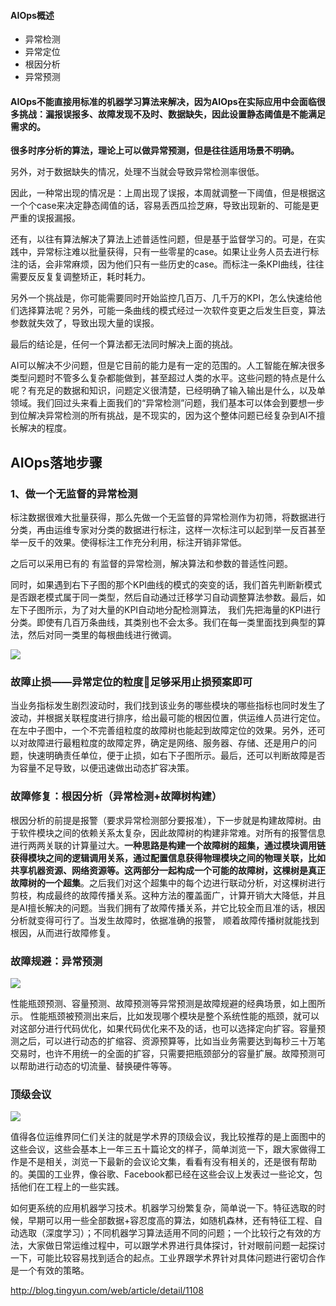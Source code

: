 

#### AIOps概述

- 异常检测
- 异常定位
- 根因分析
- 异常预测


#### AIOps不能直接用标准的机器学习算法来解决，因为AIOps在实际应用中会面临很多挑战：漏报误报多、故障发现不及时、数据缺失，因此设置静态阈值是不能满足需求的。


**很多时序分析的算法，理论上可以做异常预测，但是往往适用场景不明确。**

另外，对于数据缺失的情况，处理不当就会导致异常检测率很低。

因此，一种常出现的情况是：上周出现了误报，本周就调整一下阈值，但是根据这一个个case来决定静态阈值的话，容易丢西瓜捡芝麻，导致出现新的、可能是更严重的误报漏报。

还有，以往有算法解决了算法上述普适性问题，但是基于监督学习的。可是，在实践中，异常标注难以批量获得，只有一些零星的case。如果让业务人员去进行标注的话，会非常麻烦，因为他们只有一些历史的case。而标注一条KPI曲线，往往需要反反复复调整矫正，耗时耗力。


另外一个挑战是，你可能需要同时开始监控几百万、几千万的KPI，怎么快速给他们选择算法呢？另外，可能一条曲线的模式经过一次软件变更之后发生巨变，算法参数就失效了，导致出现大量的误报。


 最后的结论是，任何一个算法都无法同时解决上面的挑战。


AI可以解决不少问题，但是它目前的能力是有一定的范围的。人工智能在解决很多类型问题时不管多么复杂都能做到，甚至超过人类的水平。这些问题的特点是什么呢？有充足的数据和知识，问题定义很清楚，已经明确了输入输出是什么，以及单领域。我们回过头来看上面我们的“异常检测”问题，我们基本可以体会到要想一步到位解决异常检测的所有挑战，是不现实的，因为这个整体问题已经复杂到AI不擅长解决的程度。



## AIOps落地步骤

### 1、做一个无监督的异常检测

标注数据很难大批量获得，那么先做一个无监督的异常检测作为初筛，将数据进行分类，再由运维专家对分类的数据进行标注，这样一次标注可以起到举一反百甚至举一反千的效果。使得标注工作充分利用，标注开销非常低。

之后可以采用已有的 有监督的异常检测，解决算法和参数的普适性问题。

同时，如果遇到右下子图的那个KPI曲线的模式的突变的话，我们首先判断新模式是否跟老模式属于同一类型，然后自动通过迁移学习自动调整算法参数。最后，如左下子图所示，为了对大量的KPI自动地分配检测算法， 我们先把海量的KPI进行分类。即使有几百万条曲线，其类别也不会太多。我们在每一类里面找到典型的算法，然后对同一类里的每根曲线进行微调。


![](http://ww1.sinaimg.cn/large/005N2p5vly1ftjut1w7oxj30zz0jzao1.jpg)


### 故障止损——异常定位的粒度足够采用止损预案即可


当业务指标发生剧烈波动时，我们找到该业务的哪些模块的哪些指标也同时发生了波动，并根据关联程度进行排序，给出最可能的根因位置，供运维人员进行定位。在左中子图中，一个不完善组粒度的故障树也能起到故障定位的效果。另外，还可以对故障进行最粗粒度的故障定界，确定是网络、服务器、存储、还是用户的问题，快速明确责任单位，便于止损，如右下子图所示。最后，还可以判断故障是否为容量不足导致，以便迅速做出动态扩容决策。


### 故障修复：根因分析（异常检测+故障树构建）

根因分析的前提是报警（要求异常检测部分要报准），下一步就是构建故障树。由于软件模块之间的依赖关系太复杂，因此故障树的构建非常难。对所有的报警信息进行两两关联的计算量过大。**一种思路是构建一个故障树的超集，通过模块调用链获得模块之间的逻辑调用关系，通过配置信息获得物理模块之间的物理关联，比如共享机器资源、网络资源等。这两部分一起构成一个可能的故障树，这棵树是真正故障树的一个超集**。之后我们对这个超集中的每个边进行联动分析，对这棵树进行剪枝，构成最终的故障传播关系。这种方法的覆盖面广，计算开销大大降低，并且是AI擅长解决的问题。当我们拥有了故障传播关系，并它比较全而且准的话，根因分析就变得可行了。当发生故障时，依据准确的报警， 顺着故障传播树就能找到根因，从而进行故障修复。


### 故障规避：异常预测

![](http://ww1.sinaimg.cn/large/005N2p5vly1ftlvqbazotj30zk0gqame.jpg)

性能瓶颈预测、容量预测、故障预测等异常预测是故障规避的经典场景，如上图所示。 性能瓶颈被预测出来后，比如发现哪个模块是整个系统性能的瓶颈，就可以对这部分进行代码优化，如果代码优化来不及的话，也可以选择定向扩容。容量预测之后，可以进行动态的扩缩容、资源预算等，比如当业务需要达到每秒三十万笔交易时，也许不用统一的全面的扩容，只需要把瓶颈部分的容量扩展。故障预测可以帮助进行动态的切流量、替换硬件等等。





### 顶级会议


![](http://ww1.sinaimg.cn/large/005N2p5vly1ftjyl703ofj30gg0afwj7.jpg)

值得各位运维界同仁们关注的就是学术界的顶级会议，我比较推荐的是上面图中的这些会议，这些会基本上一年三五十篇论文的样子，简单浏览一下，跟大家做得工作是不是相关，浏览一下最新的会议论文集，看看有没有相关的，还是很有帮助的。美国的工业界，像谷歌、Facebook都已经在这些会议上发表过一些论文，包括他们在工程上的一些实践。


如何更系统的应用机器学习技术。机器学习纷繁复杂，简单说一下。特征选取的时候，早期可以用一些全部数据+容忍度高的算法，如随机森林，还有特征工程、自动选取（深度学习）；不同机器学习算法适用不同的问题；一个比较行之有效的方法，大家做日常运维过程中，可以跟学术界进行具体探讨，针对眼前问题一起探讨一下，可能比较容易找到适合的起点。工业界跟学术界针对具体问题进行密切合作是一个有效的策略。


http://blog.tingyun.com/web/article/detail/1108

